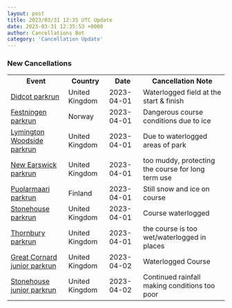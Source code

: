```yaml
---
layout: post
title: 2023/03/31 12:35 UTC Update
date: 2023-03-31 12:35:53 +0000
author: Cancellations Bot
category: 'Cancellation Update'
---
```


<h3>New Cancellations</h3>
<div class='hscrollable'>
<table style='width: 100%'>
    <tr>
        <th>Event</th>
        <th>Country</th>
        <th>Date</th>
        <th>Cancellation Note</th>
    </tr>
    <tr>
        <td><a href="https://www.parkrun.org.uk/didcot">Didcot parkrun</a></td>
        <td>United Kingdom</td>
        <td>2023-04-01</td>
        <td>Waterlogged field at the start & finish</td>
    </tr>
    <tr>
        <td><a href="https://www.parkrun.no/festningen">Festningen parkrun</a></td>
        <td>Norway</td>
        <td>2023-04-01</td>
        <td>Dangerous course conditions due to ice</td>
    </tr>
    <tr>
        <td><a href="https://www.parkrun.org.uk/lymingtonwoodside">Lymington Woodside parkrun</a></td>
        <td>United Kingdom</td>
        <td>2023-04-01</td>
        <td>Due to waterlogged areas of park</td>
    </tr>
    <tr>
        <td><a href="https://www.parkrun.org.uk/newearswick">New Earswick parkrun</a></td>
        <td>United Kingdom</td>
        <td>2023-04-01</td>
        <td>too muddy, protecting the course for long term use</td>
    </tr>
    <tr>
        <td><a href="https://www.parkrun.fi/puolarmaari">Puolarmaari parkrun</a></td>
        <td>Finland</td>
        <td>2023-04-01</td>
        <td>Still snow and ice on course</td>
    </tr>
    <tr>
        <td><a href="https://www.parkrun.org.uk/stonehouse">Stonehouse parkrun</a></td>
        <td>United Kingdom</td>
        <td>2023-04-01</td>
        <td>Course waterlogged</td>
    </tr>
    <tr>
        <td><a href="https://www.parkrun.org.uk/thornbury">Thornbury parkrun</a></td>
        <td>United Kingdom</td>
        <td>2023-04-01</td>
        <td>the course is too wet/waterlogged in places</td>
    </tr>
    <tr>
        <td><a href="https://www.parkrun.org.uk/greatcornard-juniors">Great Cornard junior parkrun</a></td>
        <td>United Kingdom</td>
        <td>2023-04-02</td>
        <td>Waterlogged Course</td>
    </tr>
    <tr>
        <td><a href="https://www.parkrun.org.uk/stonehouse-juniors">Stonehouse junior parkrun</a></td>
        <td>United Kingdom</td>
        <td>2023-04-02</td>
        <td>Continued rainfall making conditions too poor</td>
    </tr>
</table>
</div>
